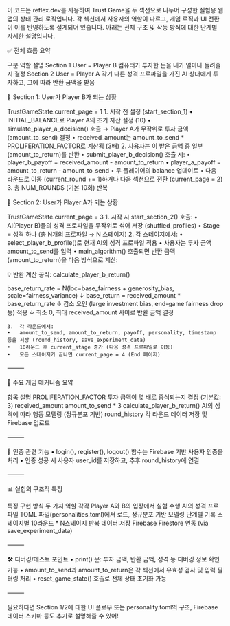 이 코드는 reflex.dev를 사용하여 Trust Game을 두 섹션으로 나누어 구성한 실험용 웹 앱의 상태 관리 로직입니다.
각 섹션에서 사용자의 역할이 다르고, 게임 로직과 UI 전환이 이를 반영하도록 설계되어 있습니다. 아래는 전체 구조 및 작동 방식에 대한 단계별 자세한 설명입니다.

✅ 전체 흐름 요약

구분	역할	설명
Section 1	User = Player B	컴퓨터가 투자한 돈을 내가 얼마나 돌려줄지 결정
Section 2	User = Player A	각기 다른 성격 프로파일을 가진 AI 상대에게 투자하고, 그에 따라 반환 금액을 받음


🔹 Section 1: User가 Player B가 되는 상황

TrustGameState.current_page = 1
	1.	시작 전 설정 (start_section_1)
	•	INITIAL_BALANCE로 Player A의 초기 자산 설정 (10)
	•	simulate_player_a_decision() 호출 → Player A가 무작위로 투자 금액(amount_to_send) 결정
	•	received_amount는 amount_to_send * PROLIFERATION_FACTOR로 계산됨 (3배)
	2.	사용자는 이 받은 금액 중 일부 (amount_to_return)를 반환
	•	submit_player_b_decision() 호출 시:
	•	player_b_payoff = received_amount - amount_to_return
	•	player_a_payoff = amount_to_return - amount_to_send
	•	두 플레이어의 balance 업데이트
	•	다음 라운드로 이동 (current_round += 1)하거나 다음 섹션으로 전환 (current_page = 2)
	3.	총 NUM_ROUNDS (기본 10회) 반복


🔹 Section 2: User가 Player A가 되는 상황

TrustGameState.current_page = 3
	1.	시작 시 start_section_2() 호출:
	•	AI(Player B)들의 성격 프로파일을 무작위로 섞어 저장 (shuffled_profiles)
	•	Stage = 성격 하나 (총 N개의 프로파일 → N 스테이지)
	2.	각 스테이지에서:
	•	select_player_b_profile()로 현재 AI의 성격 프로파일 적용
	•	사용자는 투자 금액 amount_to_send를 입력
	•	main_algorithm() 호출되면 반환 금액(amount_to_return)을 다음 방식으로 계산:

💡 반환 계산 공식: calculate_player_b_return()

base_return_rate = N(loc=base_fairness + generosity_bias, scale=fairness_variance)
↓
base_return = received_amount * base_return_rate
↓
감소 요인 (large investment bias, end-game fairness drop 등) 적용
↓
최소 0, 최대 received_amount 사이로 반환 금액 결정

	3.	각 라운드에서:
	•	amount_to_send, amount_to_return, payoff, personality, timestamp 등을 저장 (round_history, save_experiment_data)
	•	10라운드 후 current_stage 증가 (다음 성격 프로파일로 이동)
	•	모든 스테이지가 끝나면 current_page = 4 (End 페이지)

⸻

🧠 주요 게임 메커니즘 요약

항목	설명
PROLIFERATION_FACTOR	투자 금액이 몇 배로 증식되는지 결정 (기본값: 3)
received_amount	amount_to_send * 3
calculate_player_b_return()	AI의 성격에 따라 행동 모델링 (정규분포 기반)
round_history	각 라운드 데이터 저장 및 Firebase 업로드


⸻

🔐 인증 관련 기능
	•	login(), register(), logout() 함수는 Firebase 기반 사용자 인증을 처리
	•	인증 성공 시 사용자 user_id를 저장하고, 추후 round_history에 연결

⸻

📊 실험의 구조적 특징

특징	구현 방식
두 가지 역할	각각 Player A와 B의 입장에서 실험 수행
AI의 성격 프로파일	TOML 파일(personalities.toml)에서 로드, 정규분포 기반 모델링
단계별 기록	스테이지별 10라운드 * N스테이지 반복
데이터 저장	Firebase Firestore 연동 (via save_experiment_data)


⸻

🛠️ 디버깅/테스트 포인트
	•	print() 문: 투자 금액, 반환 금액, 성격 등 디버깅 정보 확인 가능
	•	amount_to_send과 amount_to_return은 각 섹션에서 유효성 검사 및 입력 필터링 처리
	•	reset_game_state() 호출로 전체 상태 초기화 가능

⸻

필요하다면 Section 1/2에 대한 UI 플로우 또는 personality.toml의 구조, Firebase 데이터 스키마 등도 추가로 설명해줄 수 있어!